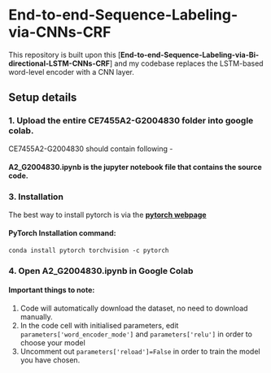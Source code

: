# End-to-end-Sequence-Labeling-via-CNNs-CRF 

This repository is built upon this [**End-to-end-Sequence-Labeling-via-Bi-directional-LSTM-CNNs-CRF**] and my codebase replaces the LSTM-based word-level encoder with a CNN layer. 


## Setup details

### 1. Upload the entire **CE7455A2-G2004830** folder into google colab. 

CE7455A2-G2004830 should contain following -

####  A2_G2004830.ipynb is the jupyter notebook file that contains the source code.


### 3. Installation
The best way to install pytorch is via the [**pytorch webpage**](http://pytorch.org/)

####  PyTorch Installation command:
`conda install pytorch torchvision -c pytorch`

### 4. Open **A2_G2004830.ipynb** in Google Colab

#### **Important things to note**:
1. Code will automatically download the dataset, no need to download manually.
2. In the code cell with initialised parameters, edit `parameters['word_encoder_mode']` and `parameters['relu']` in order to choose your model
3. Uncomment out `parameters['reload']=False` in order to train the model you have chosen.  
